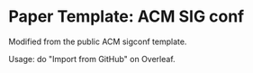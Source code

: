 # Paper Template: ACM SIG conf

Modified from the public ACM sigconf template.

Usage: do "Import from GitHub" on Overleaf.
